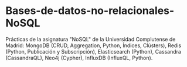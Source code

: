 # Bases-de-datos-no-relacionales-NoSQL
Prácticas de la asignatura "NoSQL" de la Universidad Complutense de Madrid: MongoDB (CRUD, Aggregation, Python, Índices, Clústers), Redis (Python, Publicación y Subscripción), Elasticsearch (Python), Cassandra (CassandraQL), Neo4j (Cypher), InfluxDB (InfluxQL, Python).
